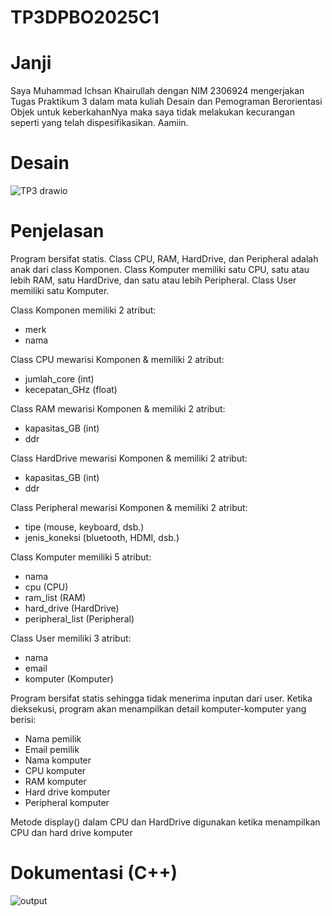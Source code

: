 # TP3DPBO2025C1

# Janji
Saya Muhammad Ichsan Khairullah dengan NIM 2306924 mengerjakan
Tugas Praktikum 3 dalam mata kuliah Desain dan Pemograman
Berorientasi Objek untuk keberkahanNya maka saya tidak melakukan
kecurangan seperti yang telah dispesifikasikan. Aamiin.

# Desain
![TP3 drawio](https://github.com/user-attachments/assets/95b0cf28-884c-461b-9e85-46546cbf5c9b)

# Penjelasan
Program bersifat statis. Class CPU, RAM, HardDrive, dan Peripheral adalah anak dari class Komponen. Class Komputer memiliki satu CPU, satu atau lebih RAM, satu HardDrive, dan satu atau lebih Peripheral. Class User memiliki satu Komputer.

Class Komponen memiliki 2 atribut:
- merk
- nama

Class CPU mewarisi Komponen & memiliki 2 atribut:
- jumlah_core (int)
- kecepatan_GHz (float)

Class RAM mewarisi Komponen & memiliki 2 atribut:
- kapasitas_GB (int)
- ddr

Class HardDrive mewarisi Komponen & memiliki 2 atribut:
- kapasitas_GB (int)
- ddr

Class Peripheral mewarisi Komponen & memiliki 2 atribut:
- tipe (mouse, keyboard, dsb.)
- jenis_koneksi (bluetooth, HDMI, dsb.)

Class Komputer memiliki 5 atribut:
- nama
- cpu (CPU)
- ram_list (RAM)
- hard_drive (HardDrive)
- peripheral_list (Peripheral)

Class User memiliki 3 atribut:
- nama
- email
- komputer (Komputer)

Program bersifat statis sehingga tidak menerima inputan dari user. Ketika dieksekusi, program akan menampilkan detail komputer-komputer yang berisi:
- Nama pemilik
- Email pemilik
- Nama komputer
- CPU komputer
- RAM komputer
- Hard drive komputer
- Peripheral komputer

Metode display() dalam CPU dan HardDrive digunakan ketika menampilkan CPU dan hard drive komputer

# Dokumentasi (C++)
![output](https://github.com/user-attachments/assets/37a9a105-7588-42fd-8511-9c4a64d6f87a)
